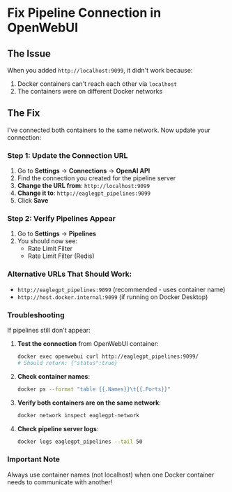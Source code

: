 # Fix Pipeline Connection in OpenWebUI

## The Issue
When you added `http://localhost:9099`, it didn't work because:
1. Docker containers can't reach each other via `localhost`
2. The containers were on different Docker networks

## The Fix
I've connected both containers to the same network. Now update your connection:

### Step 1: Update the Connection URL

1. Go to **Settings** → **Connections** → **OpenAI API**
2. Find the connection you created for the pipeline server
3. **Change the URL from**: `http://localhost:9099`
4. **Change it to**: `http://eaglegpt_pipelines:9099`
5. Click **Save**

### Step 2: Verify Pipelines Appear

1. Go to **Settings** → **Pipelines**
2. You should now see:
   - Rate Limit Filter
   - Rate Limit Filter (Redis)

### Alternative URLs That Should Work:
- `http://eaglegpt_pipelines:9099` (recommended - uses container name)
- `http://host.docker.internal:9099` (if running on Docker Desktop)

### Troubleshooting

If pipelines still don't appear:

1. **Test the connection** from OpenWebUI container:
   ```bash
   docker exec openwebui curl http://eaglegpt_pipelines:9099/
   # Should return: {"status":true}
   ```

2. **Check container names**:
   ```bash
   docker ps --format "table {{.Names}}\t{{.Ports}}"
   ```

3. **Verify both containers are on the same network**:
   ```bash
   docker network inspect eaglegpt-network
   ```

4. **Check pipeline server logs**:
   ```bash
   docker logs eaglegpt_pipelines --tail 50
   ```

### Important Note
Always use container names (not localhost) when one Docker container needs to communicate with another!